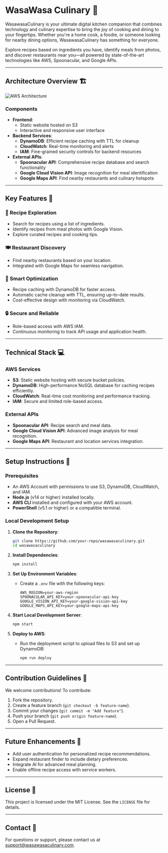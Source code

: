 # WasaWasa Culinary 🍳

WasawasaCulinary is your ultimate digital kitchen companion that combines technology and culinary expertise to bring the joy of cooking and dining to your fingertips. Whether you're a home cook, a foodie, or someone looking for nearby dining options, WasawasaCulinary has something for everyone. 

Explore recipes based on ingredients you have, identify meals from photos, and discover restaurants near you—all powered by state-of-the-art technologies like AWS, Spoonacular, and Google APIs.

---

## Architecture Overview 🏗️

![AWS Architecture](https://github.com/user-attachments/assets/a571fd78-ab4a-4030-95f5-01c198038c2b)

### Components
- **Frontend**:
  - Static website hosted on S3
  - Interactive and responsive user interface
- **Backend Services**:
  - **DynamoDB**: Efficient recipe caching with TTL for cleanup
  - **CloudWatch**: Real-time monitoring and alerts
  - **IAM**: Fine-grained security controls for backend resources
- **External APIs**:
  - **Spoonacular API**: Comprehensive recipe database and search functionality
  - **Google Cloud Vision API**: Image recognition for meal identification
  - **Google Maps API**: Find nearby restaurants and culinary hotspots

---

## Key Features 🌟

### 🥗 Recipe Exploration
- Search for recipes using a list of ingredients.
- Identify recipes from meal photos with Google Vision.
- Explore curated recipes and cooking tips.

### 🍽️ Restaurant Discovery
- Find nearby restaurants based on your location.
- Integrated with Google Maps for seamless navigation.

### 🚀 Smart Optimization
- Recipe caching with DynamoDB for faster access.
- Automatic cache cleanup with TTL, ensuring up-to-date results.
- Cost-effective design with monitoring via CloudWatch.

### 🔒 Secure and Reliable
- Role-based access with AWS IAM.
- Continuous monitoring to track API usage and application health.

---

## Technical Stack 💻

### AWS Services
- **S3**: Static website hosting with secure bucket policies.
- **DynamoDB**: High-performance NoSQL database for caching recipes efficiently.
- **CloudWatch**: Real-time cost monitoring and performance tracking.
- **IAM**: Secure and limited role-based access.

### External APIs
- **Spoonacular API**: Recipe search and meal data.
- **Google Cloud Vision API**: Advanced image analysis for meal recognition.
- **Google Maps API**: Restaurant and location services integration.

---

## Setup Instructions 🚀

### Prerequisites
- An AWS Account with permissions to use S3, DynamoDB, CloudWatch, and IAM.
- **Node.js** (v14 or higher) installed locally.
- **AWS CLI** installed and configured with your AWS account.
- **PowerShell** (v5.1 or higher) or a compatible terminal.

### Local Development Setup

1. **Clone the Repository**:
   ```bash
   git clone https://github.com/your-repo/wasawasaculinary.git
   cd wasawasaculinary
   ```

2. **Install Dependencies**:
   ```bash
   npm install
   ```

3. **Set Up Environment Variables**:
   - Create a `.env` file with the following keys:
     ```env
     AWS_REGION=your-aws-region
     SPOONACULAR_API_KEY=your-spoonacular-api-key
     GOOGLE_VISION_API_KEY=your-google-vision-api-key
     GOOGLE_MAPS_API_KEY=your-google-maps-api-key
     ```

4. **Start Local Development Server**:
   ```bash
   npm start
   ```

5. **Deploy to AWS**:
   - Run the deployment script to upload files to S3 and set up DynamoDB:
     ```bash
     npm run deploy
     ```

---

## Contribution Guidelines 🤝

We welcome contributions! To contribute:
1. Fork the repository.
2. Create a feature branch (`git checkout -b feature-name`).
3. Commit your changes (`git commit -m "Add feature"`).
4. Push your branch (`git push origin feature-name`).
5. Open a Pull Request.

---

## Future Enhancements 🔮

- Add user authentication for personalized recipe recommendations.
- Expand restaurant finder to include dietary preferences.
- Integrate AI for advanced meal planning.
- Enable offline recipe access with service workers.

---

## License 📜

This project is licensed under the MIT License. See the `LICENSE` file for details.

---

## Contact 📧
For questions or support, please contact us at [support@wasawasaculinary.com](mailto:support@culinarycompass.com).
